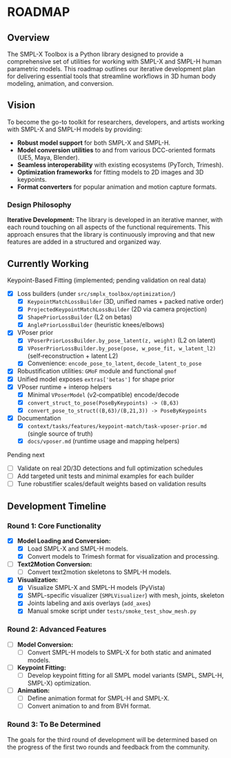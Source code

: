# ROADMAP

## Overview

The SMPL-X Toolbox is a Python library designed to provide a comprehensive set of utilities for working with SMPL-X and SMPL-H human parametric models. This roadmap outlines our iterative development plan for delivering essential tools that streamline workflows in 3D human body modeling, animation, and conversion.

## Vision

To become the go-to toolkit for researchers, developers, and artists working with SMPL-X and SMPL-H models by providing:

- **Robust model support** for both SMPL-X and SMPL-H.
- **Model conversion utilities** to and from various DCC-oriented formats (UE5, Maya, Blender).
- **Seamless interoperability** with existing ecosystems (PyTorch, Trimesh).
- **Optimization frameworks** for fitting models to 2D images and 3D keypoints.
- **Format converters** for popular animation and motion capture formats.

### Design Philosophy

**Iterative Development:** The library is developed in an iterative manner, with each round touching on all aspects of the functional requirements. This approach ensures that the library is continuously improving and that new features are added in a structured and organized way.

## Currently Working

Keypoint-Based Fitting (implemented; pending validation on real data)
- [x] Loss builders (under `src/smplx_toolbox/optimization/`)
  - [x] `KeypointMatchLossBuilder` (3D, unified names + packed native order)
  - [x] `ProjectedKeypointMatchLossBuilder` (2D via camera projection)
  - [x] `ShapePriorLossBuilder` (L2 on betas)
  - [x] `AnglePriorLossBuilder` (heuristic knees/elbows)
- [x] VPoser prior
  - [x] `VPoserPriorLossBuilder.by_pose_latent(z, weight)` (L2 on latent)
  - [x] `VPoserPriorLossBuilder.by_pose(pose, w_pose_fit, w_latent_l2)` (self‑reconstruction + latent L2)
  - [x] Convenience: `encode_pose_to_latent`, `decode_latent_to_pose`
- [x] Robustification utilities: `GMoF` module and functional `gmof`
- [x] Unified model exposes `extras['betas']` for shape prior
- [x] VPoser runtime + interop helpers
  - [x] Minimal `VPoserModel` (v2‑compatible) encode/decode
  - [x] `convert_struct_to_pose(PoseByKeypoints) -> (B,63)`
  - [x] `convert_pose_to_struct((B,63)/(B,21,3)) -> PoseByKeypoints`
- [x] Documentation
  - [x] `context/tasks/features/keypoint-match/task-vposer-prior.md` (single source of truth)
  - [x] `docs/vposer.md` (runtime usage and mapping helpers)

Pending next
- [ ] Validate on real 2D/3D detections and full optimization schedules
- [ ] Add targeted unit tests and minimal examples for each builder
- [ ] Tune robustifier scales/default weights based on validation results

## Development Timeline

### Round 1: Core Functionality

- [x] **Model Loading and Conversion:**
  - [x] Load SMPL-X and SMPL-H models.
  - [x] Convert models to Trimesh format for visualization and processing.
- [ ] **Text2Motion Conversion:**
  - [ ] Convert text2motion skeletons to SMPL-H models.
- [x] **Visualization:**
  - [x] Visualize SMPL-X and SMPL-H models (PyVista)
  - [x] SMPL-specific visualizer (`SMPLVisualizer`) with mesh, joints, skeleton
  - [x] Joints labeling and axis overlays (`add_axes`)
  - [x] Manual smoke script under `tests/smoke_test_show_mesh.py`

### Round 2: Advanced Features

- [ ] **Model Conversion:**
  - [ ] Convert SMPL-H models to SMPL-X for both static and animated models.
- [ ] **Keypoint Fitting:**
  - [ ] Develop keypoint fitting for all SMPL model variants (SMPL, SMPL-H, SMPL-X) optimization.
- [ ] **Animation:**
  - [ ] Define animation format for SMPL-H and SMPL-X.
  - [ ] Convert animation to and from BVH format.

### Round 3: To Be Determined

The goals for the third round of development will be determined based on the progress of the first two rounds and feedback from the community.
